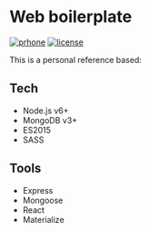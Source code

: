 # Web boilerplate

[![prhone](https://img.shields.io/badge/prhone-project-1b38a9.svg)](http://romelperez.com)
[![license](https://img.shields.io/github/license/romelperez/web-boilerplate.svg?maxAge=2592000)](./LICENSE)

This is a personal reference based:

## Tech

- Node.js v6+
- MongoDB v3+
- ES2015
- SASS

## Tools

- Express
- Mongoose
- React
- Materialize
